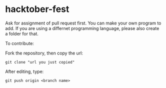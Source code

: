 # hacktober-fest

Ask for assignment of pull request first. 
You can make your own program to add. If you are using a differnet programming language, please also create a folder for that.

To contribute: 

Fork the repository, then copy the url:
```
git clone "url you just copied"
```

After editing, type: 
```
git push origin <branch name>
```
